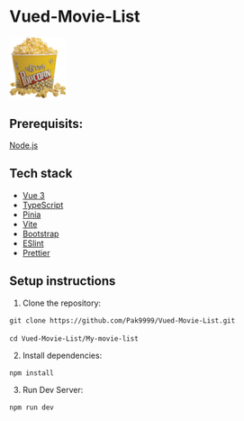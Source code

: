 # Vued-Movie-List

<img src="My-movie-list/public/PBucket.png" alt="PopCorn" width="100"/>

## Prerequisits:

[Node.js](https://nodejs.org/en) 

## Tech stack

- [Vue 3](https://vuejs.org/)
- [TypeScript](https://www.typescriptlang.org/)
- [Pinia](https://pinia.vuejs.org/)
- [Vite](https://vitejs.dev/)
- [Bootstrap](https://getbootstrap.com/)
- [ESlint](https://eslint.org/)
- [Prettier](https://prettier.io/)

## Setup instructions

1. Clone the repository:
```
git clone https://github.com/Pak9999/Vued-Movie-List.git

cd Vued-Movie-List/My-movie-list
```

2. Install dependencies:
```
npm install
```

3. Run Dev Server:
```
npm run dev
```
